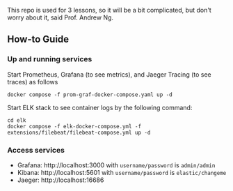 This repo is used for 3 lessons, so it will be a bit complicated, but don't worry about it, said Prof. Andrew Ng.

## How-to Guide

### Up and running services
Start Prometheus, Grafana (to see metrics), and Jaeger Tracing (to see traces) as follows

```shell
docker compose -f prom-graf-docker-compose.yaml up -d
```

Start ELK stack to see container logs by the following command:
```shell
cd elk
docker compose -f elk-docker-compose.yml -f extensions/filebeat/filebeat-compose.yml up -d
```

### Access services
- Grafana: http://localhost:3000 with `username/password` is `admin/admin`
- Kibana: http://localhost:5601 with `username/password` is `elastic/changeme`
- Jaeger: http://localhost:16686

